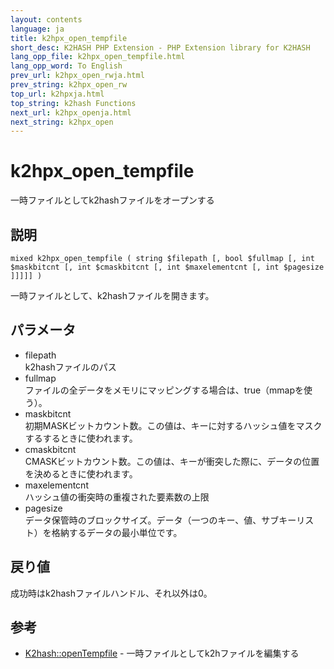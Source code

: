 ```yaml
---
layout: contents
language: ja
title: k2hpx_open_tempfile
short_desc: K2HASH PHP Extension - PHP Extension library for K2HASH
lang_opp_file: k2hpx_open_tempfile.html
lang_opp_word: To English
prev_url: k2hpx_open_rwja.html
prev_string: k2hpx_open_rw
top_url: k2hpxja.html
top_string: k2hash Functions
next_url: k2hpx_openja.html
next_string: k2hpx_open
---
```


# k2hpx_open_tempfile
一時ファイルとしてk2hashファイルをオープンする

## 説明

```
mixed k2hpx_open_tempfile ( string $filepath [, bool $fullmap [, int $maskbitcnt [, int $cmaskbitcnt [, int $maxelementcnt [, int $pagesize ]]]]] )
```

一時ファイルとして、k2hashファイルを開きます。 

## パラメータ
- filepath  
k2hashファイルのパス
- fullmap  
ファイルの全データをメモリにマッピングする場合は、true（mmapを使う）。
- maskbitcnt  
初期MASKビットカウント数。この値は、キーに対するハッシュ値をマスクするするときに使われます。
- cmaskbitcnt  
CMASKビットカウント数。この値は、キーが衝突した際に、データの位置を決めるときに使われます。
- maxelementcnt  
ハッシュ値の衝突時の重複された要素数の上限
- pagesize  
データ保管時のブロックサイズ。データ（一つのキー、値、サブキーリスト）を格納するデータの最小単位です。

## 戻り値
成功時はk2hashファイルハンドル、それ以外は0。 

## 参考
- [K2hash::openTempfile](k2h_opentempfileja.html) - 一時ファイルとしてk2hファイルを編集する
